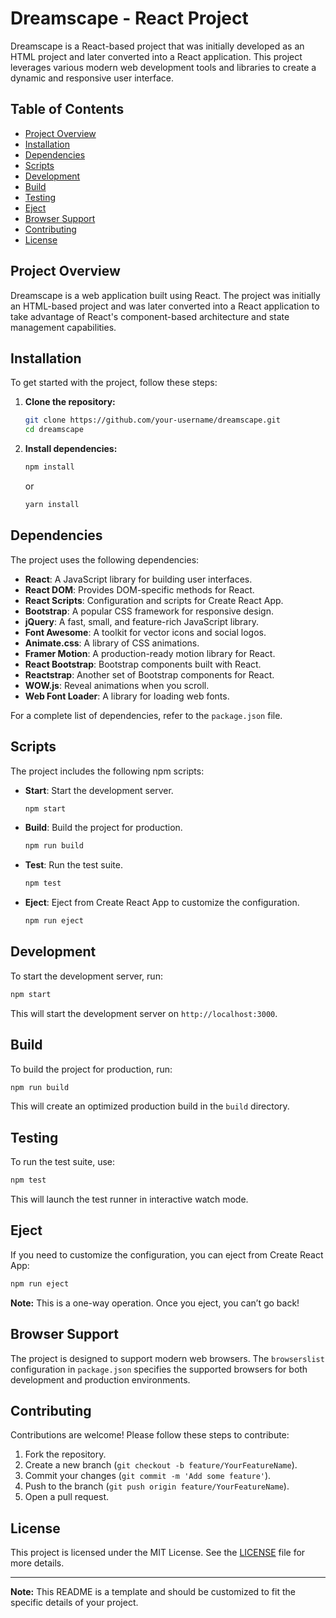 # Dreamscape - React Project

Dreamscape is a React-based project that was initially developed as an HTML project and later converted into a React application. This project leverages various modern web development tools and libraries to create a dynamic and responsive user interface.

## Table of Contents

- [Project Overview](#project-overview)
- [Installation](#installation)
- [Dependencies](#dependencies)
- [Scripts](#scripts)
- [Development](#development)
- [Build](#build)
- [Testing](#testing)
- [Eject](#eject)
- [Browser Support](#browser-support)
- [Contributing](#contributing)
- [License](#license)

## Project Overview

Dreamscape is a web application built using React. The project was initially an HTML-based project and was later converted into a React application to take advantage of React's component-based architecture and state management capabilities.

## Installation

To get started with the project, follow these steps:

1. **Clone the repository:**

   ```bash
   git clone https://github.com/your-username/dreamscape.git
   cd dreamscape
   ```

2. **Install dependencies:**

   ```bash
   npm install
   ```

   or

   ```bash
   yarn install
   ```

## Dependencies

The project uses the following dependencies:

- **React**: A JavaScript library for building user interfaces.
- **React DOM**: Provides DOM-specific methods for React.
- **React Scripts**: Configuration and scripts for Create React App.
- **Bootstrap**: A popular CSS framework for responsive design.
- **jQuery**: A fast, small, and feature-rich JavaScript library.
- **Font Awesome**: A toolkit for vector icons and social logos.
- **Animate.css**: A library of CSS animations.
- **Framer Motion**: A production-ready motion library for React.
- **React Bootstrap**: Bootstrap components built with React.
- **Reactstrap**: Another set of Bootstrap components for React.
- **WOW.js**: Reveal animations when you scroll.
- **Web Font Loader**: A library for loading web fonts.

For a complete list of dependencies, refer to the `package.json` file.

## Scripts

The project includes the following npm scripts:

- **Start**: Start the development server.

  ```bash
  npm start
  ```

- **Build**: Build the project for production.

  ```bash
  npm run build
  ```

- **Test**: Run the test suite.

  ```bash
  npm test
  ```

- **Eject**: Eject from Create React App to customize the configuration.

  ```bash
  npm run eject
  ```

## Development

To start the development server, run:

```bash
npm start
```

This will start the development server on `http://localhost:3000`.

## Build

To build the project for production, run:

```bash
npm run build
```

This will create an optimized production build in the `build` directory.

## Testing

To run the test suite, use:

```bash
npm test
```

This will launch the test runner in interactive watch mode.

## Eject

If you need to customize the configuration, you can eject from Create React App:

```bash
npm run eject
```

**Note:** This is a one-way operation. Once you eject, you can’t go back!

## Browser Support

The project is designed to support modern web browsers. The `browserslist` configuration in `package.json` specifies the supported browsers for both development and production environments.

## Contributing

Contributions are welcome! Please follow these steps to contribute:

1. Fork the repository.
2. Create a new branch (`git checkout -b feature/YourFeatureName`).
3. Commit your changes (`git commit -m 'Add some feature'`).
4. Push to the branch (`git push origin feature/YourFeatureName`).
5. Open a pull request.

## License

This project is licensed under the MIT License. See the [LICENSE](LICENSE) file for more details.

---

**Note:** This README is a template and should be customized to fit the specific details of your project.